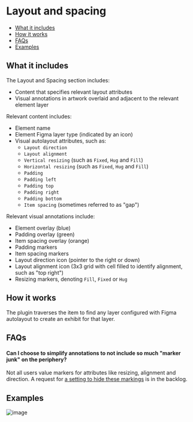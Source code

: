# Layout and spacing

* [What it includes](#whatitincludes)
* [How it works](#howitworks)
* [FAQs](#faqs)
* [Examples](#examples)

## What it includes <a id="whatitincludes"></a>

The Layout and Spacing section includes:
* Content that specifies relevant layout attributes
* Visual annotations in artwork overlaid and adjacent to the relevant element layer

Relevant content includes:
* Element name
* Element Figma layer type (indicated by an icon)
* Visual autolayout attributes, such as:
  * `Layout direction`
  * `Layout alignment`
  * `Vertical resizing` (such as `Fixed`, `Hug` and `Fill`)
  * `Horizontal resizing` (such as `Fixed`, `Hug` and `Fill`)
  * `Padding`
  * `Padding left`
  * `Padding top`
  * `Padding right`
  * `Padding bottom`
  * `Item spacing` (sometimes referred to as "gap")

Relevant visual annotations include:
* Element overlay (blue)
* Padding overlay (green)
* Item spacing overlay (orange)
* Padding markers
* Item spacing markers
* Layout direction icon (pointer to the right or down)
* Layout alignment icon (3x3 grid with cell filled to identify alignment, such as "top right")
* Resizing markers, denoting `Fill`, `Fixed` or `Hug`

## How it works <a id="howitworks"></a>

The plugin traverses the item to find any layer configured with Figma autolayout to create an exhibit for that layer.

## FAQs <a id="faqs"></a>

#### Can I choose to simplify annotations to not include so much "marker junk" on the periphery?

Not all users value markers for attributes like resizing, alignment and direction. A request for [a setting to hide these markings](https://github.com/EightShapes/specs-plugin/issues/79) is in the backlog.

## Examples <a id="examples"></a>
![image](https://github.com/EightShapes/specs-plugin/assets/1165904/a2ccab12-d9fb-4b96-b351-b92c9747edad)
